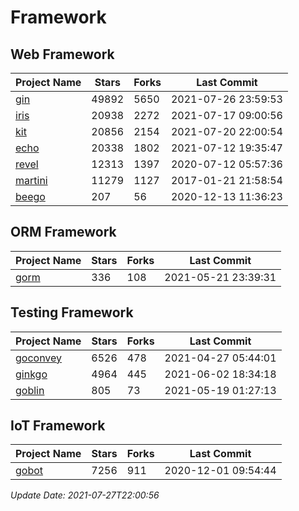 # Framework

## Web Framework
| Project Name | Stars | Forks | Last Commit |
| ------------ | ----- | ----- | ----------- |
| [gin](https://github.com/gin-gonic/gin) | 49892 | 5650 | 2021-07-26 23:59:53 |
| [iris](https://github.com/kataras/iris) | 20938 | 2272 | 2021-07-17 09:00:56 |
| [kit](https://github.com/go-kit/kit) | 20856 | 2154 | 2021-07-20 22:00:54 |
| [echo](https://github.com/labstack/echo) | 20338 | 1802 | 2021-07-12 19:35:47 |
| [revel](https://github.com/revel/revel) | 12313 | 1397 | 2020-07-12 05:57:36 |
| [martini](https://github.com/go-martini/martini) | 11279 | 1127 | 2017-01-21 21:58:54 |
| [beego](https://github.com/astaxie/beego) | 207 | 56 | 2020-12-13 11:36:23 |

## ORM Framework
| Project Name | Stars | Forks | Last Commit |
| ------------ | ----- | ----- | ----------- |
| [gorm](https://github.com/jinzhu/gorm) | 336 | 108 | 2021-05-21 23:39:31 |

## Testing Framework
| Project Name | Stars | Forks | Last Commit |
| ------------ | ----- | ----- | ----------- |
| [goconvey](https://github.com/smartystreets/goconvey) | 6526 | 478 | 2021-04-27 05:44:01 |
| [ginkgo](https://github.com/onsi/ginkgo) | 4964 | 445 | 2021-06-02 18:34:18 |
| [goblin](https://github.com/franela/goblin) | 805 | 73 | 2021-05-19 01:27:13 |

## IoT Framework
| Project Name | Stars | Forks | Last Commit |
| ------------ | ----- | ----- | ----------- |
| [gobot](https://github.com/hybridgroup/gobot) | 7256 | 911 | 2020-12-01 09:54:44 |

*Update Date: 2021-07-27T22:00:56*